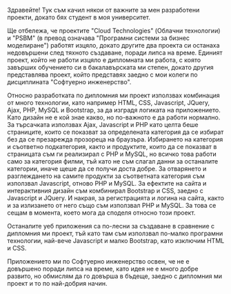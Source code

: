 Здравейте! Тук съм качил някои от важните за мен разработени проекти, докато бях студент в моя университет.

Ще отбележа, че проектите "Cloud Technologies" (Облачни технологии) и "PSBM" (в превод означава "Програмни системи за бизнес моделиране") работят изцяло, докато другите два проекта си останаха недовършени след тяхното създаване, поради липса на време.
Единият проект, който не работи изцяло е дипломната ми работа, с която завърших обучението си в бакалавърската ми степен, докато другия представлява проект, който представях заедно с мои колеги по дисциплината "Софтуерно инженерство".

Относно разработката по дипломния ми проект използвах комбинация от много технологии, като например HTML, CSS, Javascript, JQuery, Ajax, PHP, MySQL и Bootstrap, за да изградя логиката на приложението. Като дизайн не е кой знае какво, но по-важното е да работи нормално.
За търсачката използвах Ajax, Javascript и PHP като целта беше страниците, които се показват за определената категория да се избират без да се презарежда прозореца на браузъра. Избирането на категория и съответно подкатегория, както и продуктите, 
които да се показват в страницата съм ги реализирал с PHP и MySQL, но всичко това работи само за категория филми, тъй като не съм слагал данни за останалите категории, иначе щеше да се получи доста добре.
За отварянето и разглеждането на самите продукти за съответната категория съм използвал Javascript, отново PHP и MySQL. За ефектите на сайта и интерактивния дизайн съм комбинирал Bootstrap и CSS, заедно с Javascript и JQuery.
И накрая, за регистрацията и логина на сайта, както и за излизането от него също съм използвал PHP и MySQL. За това се сещам в момента, което мога да споделя относно този проект.

Останалите уеб приложения са по-лесни за създаване в сравнение с дипломния ми проект, тъй като там съм използвал по-малко програмни технологии, най-вече Javascript и малко Bootstrap, като изключим HTML и CSS.

Приложението ми по Софтуерно инженерство освен, че не е довършено поради липса на време, като идея не е много добре развито, но обмислям да го довърша в бъдеще, заедно с дипломния ми проект и то по най-добрия начин.


